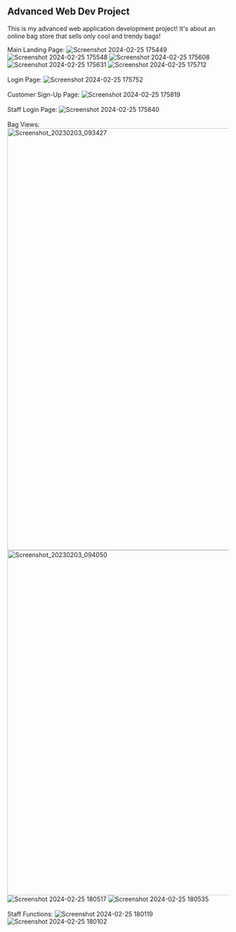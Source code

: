## Advanced Web Dev Project

This is my advanced web application development project! It's about an online bag store that sells only cool and trendy bags!

Main Landing Page:
![Screenshot 2024-02-25 175449](https://github.com/user-attachments/assets/609b89f4-dbd0-4777-a259-6365a6430f46)
![Screenshot 2024-02-25 175548](https://github.com/user-attachments/assets/c3eeae06-7aca-463e-ac22-63f7167b1ef4)
![Screenshot 2024-02-25 175608](https://github.com/user-attachments/assets/71a3259d-b39a-4d08-be7c-6a82bb4c79a4)
![Screenshot 2024-02-25 175631](https://github.com/user-attachments/assets/c2c2019a-c8e9-46a1-9b45-6b2ead2c79db)
![Screenshot 2024-02-25 175712](https://github.com/user-attachments/assets/dbf8f2b2-0f58-4822-ada4-e83f100d1cec)
<br>
<br>
Login Page:
![Screenshot 2024-02-25 175752](https://github.com/user-attachments/assets/a633719b-3f38-4157-ac7d-802cfb77aa38)
<br>
<br>
Customer Sign-Up Page:
![Screenshot 2024-02-25 175819](https://github.com/user-attachments/assets/936b0c1c-2348-4fe6-9351-9a0e758915a1)
<br>
<br>
Staff Login Page:
![Screenshot 2024-02-25 175840](https://github.com/user-attachments/assets/1bb75599-73cb-4b8f-8537-8a23b3476d51)
<br>
<br>
Bag Views:
<img width="960" alt="Screenshot_20230203_093427" src="https://github.com/user-attachments/assets/0e39fd22-846c-46ec-9187-32a332b4793d">
<img width="785" alt="Screenshot_20230203_094050" src="https://github.com/user-attachments/assets/01aadb54-8301-4423-b83d-d8bb3086c9c0">
![Screenshot 2024-02-25 180517](https://github.com/user-attachments/assets/e1788fc2-4975-4c6c-8fe9-706f5d5fce5d)
![Screenshot 2024-02-25 180535](https://github.com/user-attachments/assets/18e067fd-1260-41df-a3a4-b727567f12f8)
<br>
<br>
Staff Functions:
![Screenshot 2024-02-25 180119](https://github.com/user-attachments/assets/f7ef5f10-65c4-4302-9329-8232665c59bf)
![Screenshot 2024-02-25 180102](https://github.com/user-attachments/assets/7ee489e8-a8b9-43ef-a953-3fe177c8853d)
